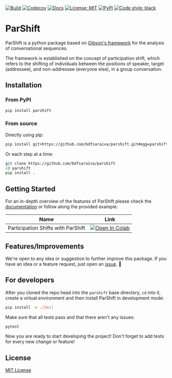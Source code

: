 [![Build](https://github.com/bdfsaraiva/parshift/actions/workflows/ci.yml/badge.svg)](https://github.com/bdfsaraiva/parshift/actions/workflows/ci.yml)
[![Codecov](https://codecov.io/github/bdfsaraiva/parshift/branch/main/graph/badge.svg?token=O5ZCGFW78U)](https://codecov.io/github/bdfsaraiva/parshift)
[![Docs](https://img.shields.io/badge/docs-stable-blue.svg)](https://bdfsaraiva.github.io/parshift)
[![License: MIT](https://img.shields.io/badge/License-MIT-yellow.svg)](https://github.com/bdfsaraiva/py-Participation-Shifts/blob/main/LICENSE)
[![PyPI](https://img.shields.io/pypi/v/parshift)](https://pypi.org/project/parshift/)
[![Code style: black](https://img.shields.io/badge/code%20style-black-000000.svg)](https://github.com/psf/black)

# ParShift

ParShift is a python package based on [Gibson's framework] for the analysis of
conversational sequences.

The framework is established on the concept of participation shift, which refers
to the shifting of individuals between the positions of speaker, target
(addressee), and non-addressee (everyone else), in a group conversation.

## Installation

### From PyPI

```bash
pip install parshift
```

### From source

Directly using pip:

```bash
pip install git+https://github.com/bdfsaraiva/parshift.git#egg=parshift
```

Or each step at a time:

```bash
git clone https://github.com/bdfsaraiva/parshift
cd parshift
pip install .
```

## Getting Started

For an in-depth overview of the features of ParShift please check the
[documentation][docs] or follow along the provided example:

| Name  | Link  |
|---|---|
| Participation Shifts with ParShift | [![Open In Colab](https://colab.research.google.com/assets/colab-badge.svg)][example1]  |

## Features/Improvements

We're open to any idea or suggestion to further improve this package.
If you have an idea or a feature request, just open an [issue]. 🤗

## For developers

After you cloned the repo head into the `parshift` base directory, `cd` into it,
create a virtual environment and then install ParShift in development mode:

```bash
pip install -e .[dev]
```

Make sure that all tests pass and that there aren't any issues:

```bash
pytest
```

Now you are ready to start developing the project! Don't forget to add tests for
every new change or feature!

## License

[MIT License](LICENSE)

[Gibson's framework]:https://doi.org/10.1353/sof.2003.0055
[docs]:https://bdfsaraiva.github.io/parshift/
[example1]:https://colab.research.google.com/drive/1gYa32dMQDVuKwHDLgl1wJiVyHwUw4_zL?usp=sharing
[issue]:https://github.com/bdfsaraiva/parshift/issues/new/choose
